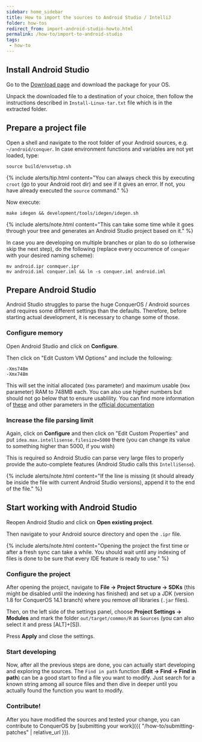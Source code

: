 ```yaml
---
sidebar: home_sidebar
title: How to import the sources to Android Studio / IntelliJ
folder: how-tos
redirect_from: import-android-studio-howto.html
permalink: /how-to/import-to-android-studio
tags:
 - how-to
---
```


## Install Android Studio

Go to the [Download page](https://developer.android.com/studio/index.html#downloads) and download the package for your OS.

Unpack the downloaded file to a destination of your choice, then follow the instructions described in `Install-Linux-tar.txt` file which is in the extracted folder.


## Prepare a project file

Open a shell and navigate to the root folder of your Android sources, e.g. `~/android/conquer`.
In case environment functions and variables are not yet loaded, type:

```
source build/envsetup.sh
```

{% include alerts/tip.html content="You can always check this by executing `croot` (go to your Android root dir) and see if it gives an error. If not, you have already executed the `source` command." %}

Now execute:

```
make idegen && development/tools/idegen/idegen.sh
```

{% include alerts/note.html content="This can take some time while it goes through your tree and generates an Android Studio project based on it." %}

In case you are developing on multiple branches or plan to do so (otherwise skip the next step), do the following (replace every occurrence of `conquer` with your desired naming scheme):

```
mv android.ipr conmquer.ipr
mv android.iml conquer.iml && ln -s conquer.iml android.iml
```

## Prepare Android Studio

Android Studio struggles to parse the huge ConquerOS / Android sources and requires some different settings than the defaults. Therefore, before starting actual development, it is necessary to change some of those.

### Configure memory

Open Android Studio and click on **Configure**.

Then click on "Edit Custom VM Options" and include the following:

```
-Xms748m
-Xmx748m
```

This will set the initial allocated (`Xms` parameter) and maximum usable (`Xmx` parameter) RAM to 748MB each. You can also use higher numbers but should not go below that to ensure usablility. You can find more information of [these](https://developer.android.com/studio/intro/studio-config.html#adjusting_heap_size) and other parameters in the [official documentation](https://developer.android.com/studio/intro/studio-config.html)

### Increase the file parsing limit

Again, click on **Configure** and then click on "Edit Custom Properties" and put `idea.max.intellisense.filesize=5000` there (you can change its value to something higher than 5000, if you wish)

This is required so Android Studio can parse very large files to properly provide the auto-complete features (Android Studio calls this `IntelliSense`).

{% include alerts/note.html content="If the line is missing (it should already be inside the file with current Android Studio versions), append it to the end of the file." %}

## Start working with Android Studio

Reopen Android Studio and click on **Open existing project**.

Then navigate to your Android source directory and open the `.ipr` file.

{% include alerts/note.html content="Opening the project the first time or after a fresh sync can take a while. You should wait until any indexing of files is done to be sure that every IDE feature is ready to use." %}

### Configure the project

After opening the project, navigate to **File -> Project Structure -> SDKs** (this might be disabled until the indexing has finished) and set up a JDK (version 1.8 for ConquerOS 14.1 branch) where you remove _all_ libraries (`.jar` files).

Then, on the left side of the settings panel, choose **Project Settings -> Modules** and mark the folder `out/target/common/R` as `Sources` (you can also select it and press [ALT]+[S]).

Press **Apply** and close the settings.

### Start developing

Now, after all the previous steps are done, you can actually start developing and exploring the sources. The `Find in path` function (**Edit -> Find -> Find in path**) can be a good start to find a file you want to modify. Just search for a known string among all source files and then dive in deeper until you actually found the function you want to modify.

### Contribute!

After you have modified the sources and tested your change, you can contribute to ConquerOS by [submitting your work]({{ "/how-to/submitting-patches" | relative_url }}).

